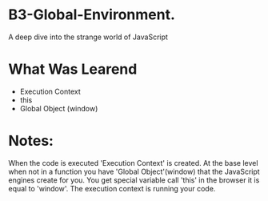 # B3-Global-Environment.

<p> A deep dive into the strange world of JavaScript</p> 

<h1> What Was Learend </h1>

<ul>
    <li>Execution Context </li>
    <li>this</li>
    <li>Global Object (window)</li>
</ul>

<h1>Notes:</h1>

<p> When the code is executed 'Execution Context' is created. At the base level when not in a function you have 'Global Object'(window) that the JavaScript engines create for you. You get special variable call 'this' in the browser it is equal to 'window'. The execution context is running your code.<p>
